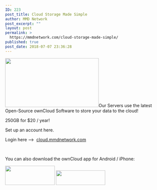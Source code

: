 ```yaml
---
ID: 223
post_title: Cloud Storage Made Simple
author: MMD Network
post_excerpt: ""
layout: post
permalink: >
  https://mmdnetwork.com/cloud-storage-made-simple/
published: true
post_date: 2018-07-07 23:36:28
---
```

<img class=" wp-image-224 alignleft" src="https://mmdnetwork.com/wp-content/uploads/2018/07/index-5-300x157.png" alt="" width="302" height="158" />Our Servers use the latest Open-Source ownCloud Software to store your data to the cloud!

250GB for $20 / year!

Set up an account here.

Login here --&gt;  <a href="https://cloud.mmdnetwork.com">cloud.mmdnetwork.com</a>

&nbsp;

You can also download the ownCloud app for Android / iPhone:

<img class="alignnone wp-image-116" src="https://mmdnetwork.com/wp-content/uploads/2018/07/index-2-300x116.png" alt="" width="160" height="62" />

<img class="alignnone wp-image-115" src="https://mmdnetwork.com/wp-content/uploads/2018/07/index2-300x89.png" alt="" width="159" height="47" />